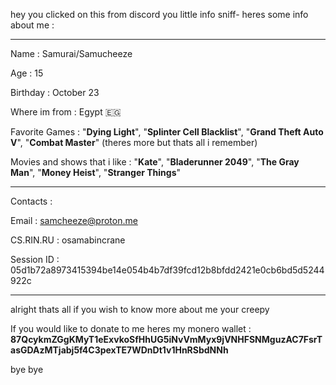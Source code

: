 hey you clicked on this from discord you little info sniff- heres some info about me : 

__________________________________________________________________________________________________________________

Name : Samurai/Samucheeze

Age : 15

Birthday : October 23

Where im from : Egypt 🇪🇬

Favorite Games : "**Dying Light**", "**Splinter Cell Blacklist**", "**Grand Theft Auto V**", "**Combat Master**" (theres more but thats all i remember)

Movies and shows that i like : "**Kate**", "**Bladerunner 2049**", "**The Gray Man**", "**Money Heist**", "**Stranger Things**"

__________________________________________________________________________________________________________________

Contacts :

Email : samcheeze@proton.me

CS.RIN.RU : osamabincrane

Session ID : 05d1b72a8973415394be14e054b4b7df39fcd12b8bfdd2421e0cb6bd5d5244922c

__________________________________________________________________________________________________________________

alright thats all if you wish to know more about me your creepy 

If you would like to donate to me heres my monero wallet : **87QcykmZGgKMyT1eExvkoSfHhUG5iNvVmMyx9jVNHFSNMguzAC7FsrTasGDAzMTjabj5f4C3pexTE7WDnDt1v1HnRSbdNNh**

bye bye
